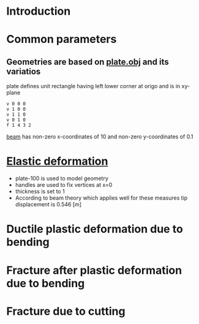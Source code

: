 # Introduction

# Common parameters

## Geometries are based on [plate.obj](../mesh/plate.obj) and its variatios
plate defines unit rectangle having left lower corner at origo and is in xy-plane
```
v 0 0 0
v 1 0 0
v 1 1 0
v 0 1 0
f 1 4 3 2
```
[beam](../mesh/beam.obj) has non-zero x-coordinates of 10 and non-zero y-coordinates of 0.1

# [Elastic deformation](../conf/elastic.json)
 * plate-100 is used to model geometry
 * handles are used to fix vertices at x=0
 * thickness is set to 1
 * According to beam theory which applies well for these measures tip displacement is 0.546 [m]


# Ductile plastic deformation due to bending

# Fracture after plastic deformation due to bending

# Fracture due to cutting
